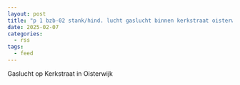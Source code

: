 ```yaml
---
layout: post
title: "p 1 bzb-02 stank/hind. lucht gaslucht binnen kerkstraat oisterwijk 209141"
date: 2025-02-07
categories: 
  - rss
tags: 
  - feed
---
```


Gaslucht op Kerkstraat in Oisterwijk
